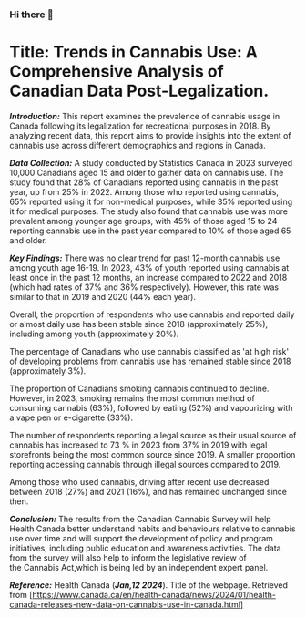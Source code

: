 ### Hi there 👋

<!--
**EmmanuelOsaea/EmmanuelOsaea** is a ✨ _special_ ✨ repository because its `README.md` (this file) appears on your GitHub profile.

Here are some ideas to get you started:

- 🔭 I’m currently working on ...
- 🌱 I’m currently learning ...
- 👯 I’m looking to collaborate on ...
- 🤔 I’m looking for help with ...
- 💬 Ask me about ...
- 📫 How to reach me: ...
- 😄 Pronouns: ...
- ⚡ Fun fact: ...
-->
# Title: Trends in Cannabis Use: A Comprehensive Analysis of Canadian Data Post-Legalization.  


***Introduction:*** This report examines the prevalence of cannabis usage in Canada following its legalization for recreational purposes in 2018. 
By analyzing recent data, this report aims to provide insights into the extent of cannabis use across different demographics and regions in Canada.

***Data Collection:*** A study conducted by Statistics Canada in 2023 surveyed 10,000 Canadians aged 15 and older to gather data on cannabis use. 
The study found that 28% of Canadians reported using cannabis in the past year, up from 25% in 2022. 
Among those who reported using cannabis, 65% reported using it for non-medical purposes, while 35% reported using it for medical purposes. 
The study also found that cannabis use was more prevalent among younger age groups, with 45% of those aged 15 to 24 reporting cannabis use in the past year compared to 10% of those aged 65 and older.

***Key Findings:***
There was no clear trend for past 12-month cannabis use among youth age 16-19. In 2023, 43% of youth reported using cannabis at least once in the past 12 months, an increase compared to 2022 and 2018 (which had rates of 37% and 36% respectively). 
However, this rate was similar to that in 2019 and 2020 (44% each year).

Overall, the proportion of respondents who use cannabis and reported daily or almost daily use has been stable since 2018 (approximately 25%), including among youth (approximately 20%).

The percentage of Canadians who use cannabis classified as 'at high risk' of developing problems from cannabis use has remained stable since 2018 (approximately 3%).

The proportion of Canadians smoking cannabis continued to decline. However, in 2023, smoking remains the most common method of consuming cannabis (63%), followed by eating (52%) and vapourizing with a vape pen or e-cigarette (33%).

The number of respondents reporting a legal source as their usual source of cannabis has increased to 73 % in 2023 from 37% in 2019 with legal storefronts being the most common source since 2019. 
A smaller proportion reporting accessing cannabis through illegal sources compared to 2019.

Among those who used cannabis, driving after recent use decreased between 2018 (27%) and 2021 (16%), and has remained unchanged since then.

***Conclusion:*** The results from the Canadian Cannabis Survey will help Health Canada better understand habits and behaviours relative to cannabis use over time and will support the development of policy and program initiatives, including public education and awareness activities. 
The data from the survey will also help to inform the legislative review of the Cannabis Act,which is being led by an independent expert panel.

 ***Reference:*** Health Canada (***Jan,12 2024***). Title of the webpage. Retrieved from  [https://www.canada.ca/en/health-canada/news/2024/01/health-canada-releases-new-data-on-cannabis-use-in-canada.html]




